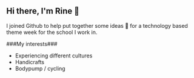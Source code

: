 ## Hi there, I'm Rine 👋
I joined Github to help put together some ideas 🌱 for a technology based theme week for the school I work in.

###My interests###
- Experiencing different cultures
- Handicrafts
- Bodypump / cycling


<!--
**rinetp/rinetp** is a ✨ _special_ ✨ repository because its `README.md` (this file) appears on your GitHub profile.

Here are some ideas to get you started:

- 🔭 I’m currently working on ...
- 🌱 I’m currently learning ...
- 👯 I’m looking to collaborate on ...
- 🤔 I’m looking for help with ...
- 💬 Ask me about ...
- 📫 How to reach me: ...
- 😄 Pronouns: ...
- ⚡ Fun fact: ...
-->
